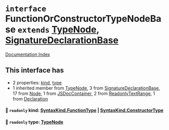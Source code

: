 # `interface` FunctionOrConstructorTypeNodeBase `extends` [TypeNode](../interface.TypeNode/README.md), [SignatureDeclarationBase](../interface.SignatureDeclarationBase/README.md)

[Documentation Index](../README.md)

## This interface has

- 2 properties:
[kind](#-readonly-kind-syntaxkindfunctiontype--syntaxkindconstructortype),
[type](#-readonly-type-typenode)
- 1 inherited member from [TypeNode](../interface.TypeNode/README.md), 3 from [SignatureDeclarationBase](../interface.SignatureDeclarationBase/README.md), 17 from [Node](../interface.Node/README.md), 1 from [JSDocContainer](../interface.JSDocContainer/README.md), 2 from [ReadonlyTextRange](../interface.ReadonlyTextRange/README.md), 1 from [Declaration](../interface.Declaration/README.md)


#### 📄 `readonly` kind: [SyntaxKind.FunctionType](../enum.SyntaxKind/README.md#functiontype--185) | [SyntaxKind.ConstructorType](../enum.SyntaxKind/README.md#constructortype--186)



#### 📄 `readonly` type: [TypeNode](../interface.TypeNode/README.md)



